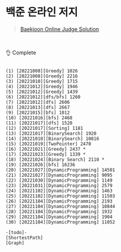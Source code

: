 # 백준 온라인 저지 
 
> [Baekjoon Online Judge Solution](https://www.acmicpc.net/user/wwan13)

<br/>

👌 Complete
<pre><code>
(1) [20221008][Greedy] 1026
(2) [20221008][Greedy] 2216
(3) [20221010][Greedy] 1715
(4) [20221012][Greedy] 1946
(5) [20221012][Greedy] 1439
(6) [20221012][dfs/bfs] 1260
(7) [20221012][dfs] 2606
(8) [20221013][dfs] 2667
(9) [20221015][bfs] 1012
(10) [20221016][bfs] 2468
(11) [20221017][dfs] 1520
(12) [20221017][Sorting] 1181
(13) [20221017][BinarySearch] 1920
(14) [20221018][BinarySearch] 10816
(15) [20221019][TwoPointer] 2470
(16) [20221021][Greedy] 2437 *
(17) [20221023][Greedy] 1339 *
(18) [20221024][Binary Search] 2110 *
(19) [20221026][bfs] 16236
(20) [20221027][DynamicProgramming] 14501
(21) [20221027][DynamicProgramming] 9095
(22) [20221030][DynamicProgramming] 1149
(23) [20221031][DynamicProgramming] 2579
(24) [20221102][DynamicProgramming] 1463
(25) [20221102][DynamicProgramming] 11503
(26) [20221104][DynamicProgramming] 2193
(27) [20221104][DynamicProgramming] 10844
(28) [20221104][DynamicProgramming] 1932
(29) [20221104][DynamicProgramming] 1904
(30) [20221104][DynamicProgramming] 11052

-[todo]-
[ShortestPath]
[Graph]
</code><pre>
